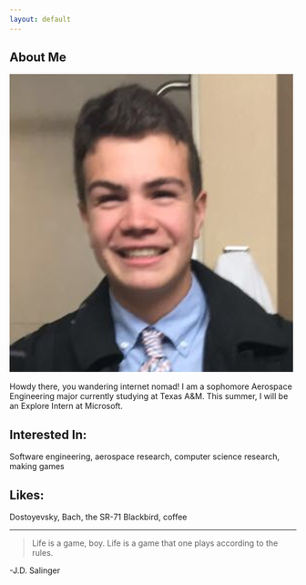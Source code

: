 ```yaml
---
layout: default
---
```


## About Me

<img class="profile-picture" src="img/headshot.png">

Howdy there, you wandering internet nomad! I am a sophomore Aerospace Engineering major currently studying at Texas A&M. This summer, I will be an Explore Intern at Microsoft.

## Interested In:

Software engineering, aerospace research, computer science research, making games

## Likes:

Dostoyevsky, Bach, the SR-71 Blackbird, coffee

---

> Life is a game, boy. Life is a game that one plays according to the rules.

-J.D. Salinger

